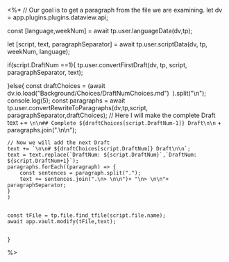 
<%*
// Our goal is to get a paragraph from the file we are examining. 
let dv = app.plugins.plugins.dataview.api;

const [language,weekNum] = await tp.user.languageData(dv,tp); 

let [script, text, paragraphSeparator] = await tp.user.scriptData(dv, tp, weekNum, language);

if(script.DraftNum ==1){
	tp.user.convertFirstDraft(dv, tp, script, paragraphSeparator, text);

}else{
	const draftChoices = (await dv.io.load("Background/Choices/DraftNumChoices.md")  ).split("\n");
	console.log(5);
	const paragraphs = await tp.user.convertRewriteToParagraphs(dv,tp,script, paragraphSeparator,draftChoices);
	// Here I will make the complete Draft
	text += `\n\n## Complete ${draftChoices[script.DraftNum-1]} Draft\n\n` + paragraphs.join(".\n\n");
	
	// Now we will add the next Draft
	text += `\n\n# ${draftChoices[script.DraftNum]} Draft\n\n`;
	text = text.replace(`DraftNum: ${script.DraftNum}`,`DraftNum: ${script.DraftNum+1}`);
	paragraphs.forEach((paragraph) => {
		const sentences = paragraph.split(".");
		text += sentences.join(".\n> \n\n")+ "\n> \n\n"+ paragraphSeparator;
	} 
	)

	
	const tFile = tp.file.find_tfile(script.file.name);
	await app.vault.modify(tFile,text);


	}
%>

